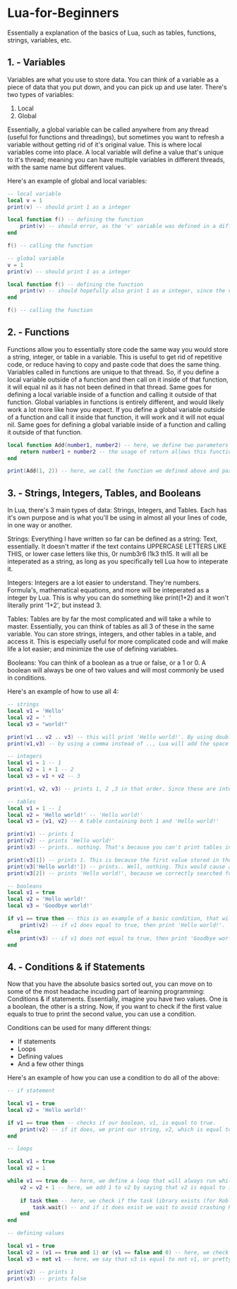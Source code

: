 # Lua-for-Beginners
Essentially a explanation of the basics of Lua, such as tables, functions, strings, variables, etc.

## 1. - Variables
Variables are what you use to store data. You can think of a variable as a piece of data that you put down, and you can pick up and use later.
There's two types of variables:
1. Local
2. Global

Essentially, a global variable can be called anywhere from any thread (useful for functions and threadings), but sometimes you want to refresh a variable without getting rid of it's original value. This is where local variables come into place.
A local variable will define a value that's unique to it's thread; meaning you can have multiple variables in different threads, with the same name but different values.

Here's an example of global and local variables:
```lua
-- local variable
local v = 1
print(v) -- should print 1 as a integer

local function f() -- defining the function
    print(v) -- should error, as the 'v' variable was defined in a different thread, thus doesn't exist in this one
end

f() -- calling the function
```
```lua
-- global variable
v = 1
print(v) -- should print 1 as a integer

local function f() -- defining the function
    print(v) -- should hopefully also print 1 as a integer, since the variable was defined as a global variable; and thus can be called by any thread
end

f() -- calling the function
```

## 2. - Functions
Functions allow you to essentially store code the same way you would store a string, integer, or table in a variable. This is useful to get rid of repetitive code, or reduce having to copy and paste code that does the same thing.
Variables called in functions are unique to that thread. So, if you define a local variable outside of a function and then call on it inside of that function, it will equal nil as it has not been defined in that thread. Same goes for defining a local variable inside of a function and calling it outside of that function.
Global variables in functions is entirely different, and would likely work a lot more like how you expect. If you define a global variable outside of a function and call it inside that function, it will work and it will not equal nil. Same goes for defining a global variable inside of a function and calling it outside of that function.

```lua
local function Add(number1, number2) -- here, we define two parameters that will be used inside of the function. This is a good way to store local variables outside of a function, and still have the function be able to call on them.
    return number1 + number2 -- the usage of return allows this function to essentially act as a variable that can return a value based on the information it's fed
end

print(Add(1, 2)) -- here, we call the function we defined above and pass the two parameters: number1, and number2. Now, since we used return in the function it will inteperated as 3 (since 1 + 2 == 3).
```

## 3. - Strings, Integers, Tables, and Booleans
In Lua, there's 3 main types of data: Strings, Integers, and Tables. Each has it's own purpose and is what you'll be using in almost all your lines of code, in one way or another.

Strings:
Everything I have written so far can be defined as a string: Text, essentially. It doesn't matter if the text contains UPPERCASE LETTERS LIKE THIS, or lower case letters like this, 0r numb3r6 l1k3 th15. It will all be inteperated as a string, as long as you specifically tell Lua how to inteperate it.

Integers:
Integers are a lot easier to understand. They're numbers. Formula's, mathematical equations, and more will be inteperated as a integer by Lua. This is why you can do something like print(1+2) and it won't literally print '1+2', but instead 3.

Tables:
Tables are by far the most complicated and will take a while to master. Essentially, you can think of tables as all 3 of these in the same variable. You can store strings, integers, and other tables in a table, and access it. This is especially useful for more complicated code and will make life a lot easier; and minimize the use of defining variables.

Booleans:
You can think of a boolean as a true or false, or a 1 or 0. A boolean will always be one of two values and will most commonly be used in conditions.

Here's an example of how to use all 4:
```lua
-- strings
local v1 = 'Hello'
local v2 = ' '
local v3 = "world!"

print(v1 .. v2 .. v3) -- this will print 'Hello world!'. By using double periods, we tell Lua to add to the string it's printing. So, if we did something like print(v1 .. v3) instead, it would look more like 'Helloworld!'
print(v1,v3) -- by using a comma instead of .., Lua will add the space for us. This can also be used to print both integers and strings at the same time.
```
```lua
-- integers
local v1 = 1 -- 1
local v2 = 1 + 1 -- 2
local v3 = v1 + v2 -- 3

print(v1, v2, v3) -- prints 1, 2 ,3 in that order. Since these are integers, you don't need to wrap them in quotation marks.
```
```lua
-- tables
local v1 = 1 -- 1
local v2 = 'Hello world!' -- 'Hello world!'
local v3 = {v1, v2} -- A table containing both 1 and 'Hello world!'

print(v1) -- prints 1
print(v2) -- prints 'Hello world!'
print(v3) -- prints.. nothing. That's because you can't print tables in Lua, only the values stored in it.

print(v3[1]) -- prints 1. This is because the first value stored in the table is equal to 1; So by calling v3[1] we're essentially just asking for the first value in that table.
print(v3['Hello world!']) -- prints.. Well, nothing. This would cause an error, as there is no Hello world!st value in the table. Essentially, you don't 'index' (searching through a table for a specific spot) a table by searching for the value, you search for the spot where the value is stored.
print(v3[2]) -- prints 'Hello world!', because we correctly searched for the spot, not the value.
```
```lua
-- booleans
local v1 = true
local v2 = 'Hello world!'
local v3 = 'Goodbye world!'

if v1 == true then -- this is an example of a basic condition, that will check if v1 equals to true.
    print(v2) -- if v1 does equal to true, then print 'Hello world!'.
else
    print(v3) -- if v1 does not equal to true, then print 'Goodbye world!'.
end
```

## 4. - Conditions & if Statements
Now that you have the absolute basics sorted out, you can move on to some of the most headache incuding part of learning programming: Conditions & if statements.
Essentially, imagine you have two values. One is a boolean, the other is a string. Now, if you want to check if the first value equals to true to print the second value, you can use a condition.

Conditions can be used for many different things:
- If statements
- Loops
- Defining values
- And a few other things

Here's an example of how you can use a condition to do all of the above:
```lua
-- if statement

local v1 = true
local v2 = 'Hello world!'

if v1 == true then -- checks if our boolean, v1, is equal to true.
    print(v2) -- if it does, we print our string, v2, which is equal to 'Hello world!'.
end
```
```lua
-- loops

local v1 = true
local v2 = 1

while v1 == true do -- here, we define a loop that will always run while v1 is equal to true
    v2 = v2 + 1 -- here, we add 1 to v2 by saying that v2 is equal to itself plus 1
    
    if task then -- here, we check if the task library exists (for Roblox Lua)
        task.wait() -- and if it does exist we wait to avoid crashing Roblox Lua users
    end
end
```
```lua
-- defining values

local v1 = true
local v2 = (v1 == true and 1) or (v1 == false and 0) -- here, we check if v1 equals to true, and if it does we make v2 equal to 1. By using or, we pretty much say that if v1 doesn't equal to true, try something else; which in this case is checking if it equals to 0, and if so make v2 equal 0.
local v3 = not v1 -- here, we say that v3 is equal to not v1, or pretty much the exact opposite, which is false.

print(v2) -- prints 1
print(v3) -- prints false
```
